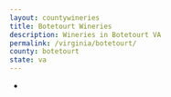 ```yaml
---
layout: countywineries
title: Botetourt Wineries
description: Wineries in Botetourt VA
permalink: /virginia/botetourt/
county: botetourt
state: va
---
```

-
